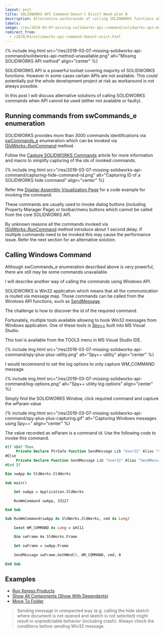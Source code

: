 ```yaml
---
layout: post
title: SOLIDWORKS API Command Doesn't Exist? Need plan B
description: Alternative workarounds of calling SOLIDWORKS functions when SOLIDWORKS API method is not implemented
labels:
image: /res/2019-03-07-missing-solidworks-api-command/solidworks-api-method-unavailable.png
redirect_from:
  - /2019/03/solidworks-api-command-doesnt-exist.html
---
```

{% include img.html src="/res/2019-03-07-missing-solidworks-api-command/solidworks-api-method-unavailable.png" alt="Missing SOLIDWORKS API method" align="center" %}

SOLIDWORKS API is a powerful toolset covering majority of SOLIDWORKS functions. However in some cases certain APIs are not available. This could potentially put the whole development project at risk as workaround is not always possible.

In this post I will discuss alternative solutions of calling SOLIDWORKS commands when API cannot be used (either not available or faulty).

## Running commands from swCommands_e enumeration

SOLIDWORKS provides more than 3000 commands identifications via [swCommands_e](http://help.solidworks.com/2012/english/api/swcommands/solidworks.interop.swcommands~solidworks.interop.swcommands.swcommands_e.html) enumeration which can be invoked via [ISldWorks::RunCommand](http://help.solidworks.com/2012/english/api/sldworksapi/solidworks.interop.sldworks~solidworks.interop.sldworks.isldworks~runcommand.html) method.

Follow the [Capture SOLIDWORKS Commands](https://www.codestack.net/solidworks-api/application/frame/capture-commands/) article for more information and macro to simplify capturing of the ids of invoked commands.

{% include img.html src="/res/2019-03-07-missing-solidworks-api-command/capturing-hide-command-id.png" alt="Capturing ID of a SOLIDWORKS hide command" align="center" %}

Refer the [Display Assembly Visualization Page](https://www.codestack.net/solidworks-api/document/assembly/display-assembly-visualization-page/) for a code example for invoking the command.

These commands are usually used to invoke dialog buttons (including Property Manager Page) or toolbar/menu buttons which cannot be called from the core SOLIDWORKS API.

By unknown reasons all the commands invoked via [ISldWorks::RunCommand](http://help.solidworks.com/2012/english/api/sldworksapi/solidworks.interop.sldworks~solidworks.interop.sldworks.isldworks~runcommand.html) method introduce about 1 second delay. If multiple commands need to be invoked this may cause the performance issue. Refer the next section for an alternative solution.

## Calling Windows Command

Although swCommands_e enumeration described above is very powerful, there are still may be some commands unavailable.

I will describe another way of calling the commands using Windows API.

SOLIDWORKS is Win32 application which means that all the communication is routed via message map. Those commands can be called from the Windows API functions, such as [SendMessage](https://docs.microsoft.com/en-us/windows/desktop/api/winuser/nf-winuser-sendmessage).

The challenge is how to discover the id of the required command.

Fortunately, multiple tools available allowing to hook Win32 messages from Windows application. One of these tools is [Spy++](https://docs.microsoft.com/en-us/visualstudio/debugger/introducing-spy-increment?view=vs-2017) built into MS Visual Studio.

This tool is available from the TOOLS menu in MS Visual Studio IDE.

{% include img.html src="/res/2019-03-07-missing-solidworks-api-command/spy-plus-plus-utility.png" alt="Spy++ utility" align="center" %}

I would recommend to set the log options to only capture WM_COMMAND message.

{% include img.html src="/res/2019-03-07-missing-solidworks-api-command/log-options.png" alt="Spy++ utility log options" align="center" %}

Simply find the SOLIDWORKS Window, click required command and capture the wParam value

{% include img.html src="/res/2019-03-07-missing-solidworks-api-command/spy-plus-plus-capturing.gif" alt="Capturing Windows messages using Spy++" align="center" %}

The value recorded as wParam is a command id. Use the following code to invoke this command.

~~~ vb
#If VBA7 Then
     Private Declare PtrSafe Function SendMessage Lib "User32" Alias "SendMessageA" (ByVal hWnd As Long, ByVal wMsg As Long, ByVal wParam As Long, lParam As Any) As Long
#Else
     Private Declare Function SendMessage Lib "User32" Alias "SendMessageA" (ByVal hWnd As Long, ByVal wMsg As Long, ByVal wParam As Long, lParam As Any) As Long
#End If

Dim swApp As SldWorks.SldWorks
 
Sub main()
 
    Set swApp = Application.SldWorks
     
    RunWmCommand swApp, 33227

End Sub

Sub RunWmCommand(swApp As SldWorks.SldWorks, cmd As Long)
    
    Const WM_COMMAND As Long = &H111
        
    Dim swFrame As SldWorks.Frame
        
    Set swFrame = swApp.Frame
        
    SendMessage swFrame.GetHWnd(), WM_COMMAND, cmd, 0
     
End Sub
~~~

## Examples

* [Run Xpress Products](https://www.codestack.net/solidworks-api/application/frame/run-xpress-products/)
* [Show All Components (Show With Dependents)](https://www.codestack.net/solidworks-api/document/assembly/components/show-with-dependents/)
* [Move To Folder](https://www.codestack.net/solidworks-api/document/assembly/components/move-to-folder/)

> Sending message in unexpected way (e.g. calling the hide sketch where document is not opened and sketch is not selected) might result in unpredictable behavior (including crash). Always check the conditions before sending Win32 message.